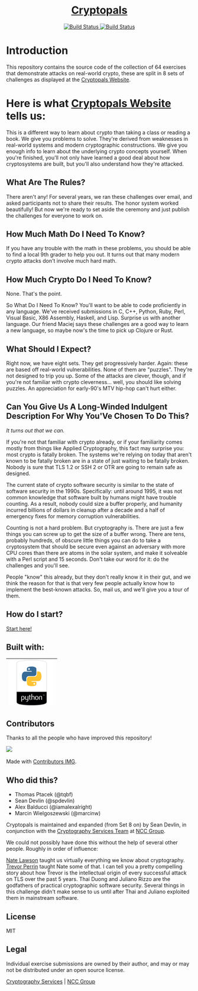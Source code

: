 <p align="center">
   <a href="https://cryptopals.com/">
     <h1 align="center">Cryptopals</h1>
  </a>
</p>

<p align="center">
    <a href="https://github.com/shivakaushal/Cryptopals/blob/master/LICENSE">
        <img src="https://img.shields.io/github/license/shivakaushal/Cryptopals.svg" alt="Build Status">
    </a>
    <a href="https://github.com/xXH4CKST3RXx/JS-Neural-Networks-Course/">
        <img src="https://badges.frapsoft.com/os/v1/open-source.svg?v=103" alt="Build Status">
    </a>
</p>

# Introduction

This repository contains the source code of the collection of 64 exercises that demonstrate attacks on real-world crypto, these are split in 8 sets of challenges as displayed at the [Cryptopals Website](https://cryptopals.com/).

# Here is what [Cryptopals Website](https://cryptopals.com/) tells us:

This is a different way to learn about crypto than taking a class or reading a book. We give you problems to solve. They're derived from weaknesses in real-world systems and modern cryptographic constructions. We give you enough info to learn about the underlying crypto concepts yourself. When you're finished, you'll not only have learned a good deal about how cryptosystems are built, but you'll also understand how they're attacked.

## What Are The Rules?
There aren't any! For several years, we ran these challenges over email, and asked participants not to share their results. The honor system worked beautifully! But now we're ready to set aside the ceremony and just publish the challenges for everyone to work on.

## How Much Math Do I Need To Know?
If you have any trouble with the math in these problems, you should be able to find a local 9th grader to help you out. It turns out that many modern crypto attacks don't involve much hard math.

## How Much Crypto Do I Need To Know?
None. That's the point.

So What Do I Need To Know?
You'll want to be able to code proficiently in any language. We've received submissions in C, C++, Python, Ruby, Perl, Visual Basic, X86 Assembly, Haskell, and Lisp. Surprise us with another language. Our friend Maciej says these challenges are a good way to learn a new language, so maybe now's the time to pick up Clojure or Rust.

## What Should I Expect?
Right now, we have eight sets. They get progressively harder. Again: these are based off real-world vulnerabilities. None of them are "puzzles". They're not designed to trip you up. Some of the attacks are clever, though, and if you're not familiar with crypto cleverness... well, you should like solving puzzles. An appreciation for early-90's MTV hip-hop can't hurt either.

## Can You Give Us A Long-Winded Indulgent Description For Why You'Ve Chosen To Do This?
_It turns out that we can._

If you're not that familiar with crypto already, or if your familiarity comes mostly from things like Applied Cryptography, this fact may surprise you: most crypto is fatally broken. The systems we're relying on today that aren't known to be fatally broken are in a state of just waiting to be fatally broken. Nobody is sure that TLS 1.2 or SSH 2 or OTR are going to remain safe as designed.

The current state of crypto software security is similar to the state of software security in the 1990s. Specifically: until around 1995, it was not common knowledge that software built by humans might have trouble counting. As a result, nobody could size a buffer properly, and humanity incurred billions of dollars in cleanup after a decade and a half of emergency fixes for memory corruption vulnerabilities.

Counting is not a hard problem. But cryptography is. There are just a few things you can screw up to get the size of a buffer wrong. There are tens, probably hundreds, of obscure little things you can do to take a cryptosystem that should be secure even against an adversary with more CPU cores than there are atoms in the solar system, and make it solveable with a Perl script and 15 seconds. Don't take our word for it: do the challenges and you'll see.

People "know" this already, but they don't really know it in their gut, and we think the reason for that is that very few people actually know how to implement the best-known attacks. So, mail us, and we'll give you a tour of them.

## How do I start?
[Start here!](https://cryptopals.com/sets/1)

## Built with:

[![HTML](https://github.com/nicbuitr/f/blob/master/python.png)](https://www.python.org/) |
:---:|

## Contributors

Thanks to all the people who have improved this repository!

<a href="https://github.com/shivakaushal/Cryptopals/graphs/contributors">
  <img src="https://contributors-img.firebaseapp.com/image?repo=shivakaushal/Cryptopals" />
</a>

Made with [Contributors IMG](https://contributors-img.firebaseapp.com).

## Who did this?

- Thomas Ptacek (@tqbf)
- Sean Devlin (@spdevlin)
- Alex Balducci (@iamalexalright)
- Marcin Wielgoszewski (@marcinw)

Cryptopals is maintained and expanded (from Set 8 on) by Sean Devlin, in conjunction with the [Cryptography Services Team](https://www.nccgroup.trust/us/our-services/security-consulting/cryptography-services/) at [NCC Group](https://www.nccgroup.trust/us/).

We could not possibly have done this without the help of several other people. Roughly in order of influence:

[Nate Lawson](http://www.rootlabs.com/) taught us virtually everything we know about cryptography.
[Trevor Perrin](http://trevp.net/) taught Nate some of that. I can tell you a pretty compelling story about how Trevor is the intellectual origin of every successful attack on TLS over the past 5 years.
Thai Duong and Juliano Rizzo are the godfathers of practical cryptographic software security. Several things in this challenge didn't make sense to us until after Thai and Juliano exploited them in mainstream software.

## License

MIT

## Legal

Individual exercise submissions are owned by their author, and may or may not be distributed under an open source license.

[Cryptography Services](https://cryptoservices.github.io/) | [NCC Group](https://www.nccgroup.trust/us/)
